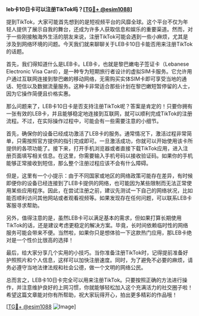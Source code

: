 **leb卡10日卡可以注册TikTok吗？[[TG💪+ @esim1088](https://t.me/s/esim1088)]**

提到TikTok，大家可能首先想到的是短视频平台的风靡全球。这个平台不仅为年轻人提供了展示自我的舞台，还成为许多人获取信息和娱乐的重要渠道。然而，对于一些刚接触海外生活的朋友来说，注册TikTok可能会遇到一些小麻烦，尤其是涉及到网络环境的问题。今天我们就来聊聊关于LEB卡10日卡能否用来注册TikTok的话题。

首先，我们得知道什么是LEB卡。LEB卡，也就是黎巴嫩电子签证卡（Lebanese Electronic Visa Card），是一种专为短期旅行者设计的虚拟SIM卡服务。它允许用户通过互联网连接到黎巴嫩的移动网络，无需购买实体SIM卡即可享受当地的通话、短信以及数据流量服务。这种卡非常适合那些计划在黎巴嫩短暂停留的人士，因为它操作简便且价格实惠。

那么问题来了，LEB卡10日卡是否支持注册TikTok呢？答案是肯定的！只要你拥有一张有效的LEB卡，并且能够稳定地连接到互联网，就可以顺利完成TikTok的注册流程。不过，在实际操作过程中，可能会有一些需要注意的小细节。

首先，确保你的设备已经成功激活了LEB卡的服务。通常情况下，激活过程非常简单，只需按照官方提供的指引完成即可。一旦激活成功，你就可以开始使用该卡所提供的各项功能了。接下来，打开手机浏览器或者直接下载TikTok应用，进入注册页面填写相关信息。在这里，你需要输入手机号码以接收验证码。如果你的手机能够正常接收到短信，那么整个注册过程应该不会有什么障碍。

但是，这里有一个小提示：由于不同国家或地区的网络政策可能存在差异，有时候即便你的设备已经连接到了LEB卡提供的网络，也可能因为某些限制而无法正常使用某些应用程序。因此，在尝试注册之前，建议先测试一下自己的网络状况，比如能否顺利访问其他网站或者观看视频等。如果发现存在任何问题，可以联系LEB卡客服寻求帮助。

另外，值得注意的是，虽然LEB卡可以满足基本的需求，但如果打算长期使用TikTok的话，还是建议考虑更稳定的解决方案。毕竟，长时间依赖临时性的网络服务可能会带来不便。当然啦，如果你只是想体验一下这款热门应用，那LEB卡绝对是一个性价比很高的选择！

最后，给大家分享几个实用的小技巧。当你准备注册TikTok时，记得提前准备好护照照片和个人信息，这样可以加快注册速度。同时，为了避免不必要的麻烦，请务必遵守当地法律法规和社会公德，做一个文明的网络公民。

总而言之，LEB卡10日卡完全可以用来注册TikTok。只要按照正确的方法进行操作，并注意维护良好的上网习惯，你就能够轻松加入这个充满活力的社交圈子啦！希望这篇文章能对你有所帮助，祝大家玩得开心，拍出更多精彩的作品哦！

[[TG💪+ @esim1088](https://t.me/s/esim1088) ![Image](https://i.postimg.cc/4NQfJmqS/Snipaste-2025-05-13-00-14-12.png)]